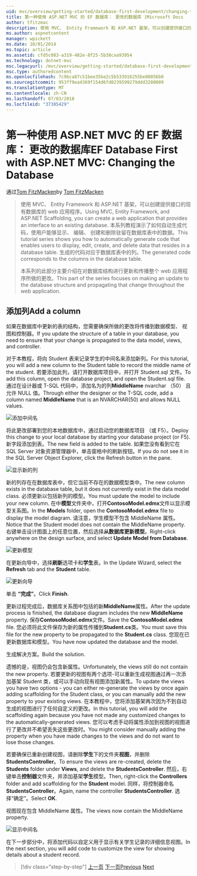 ```yaml
---
uid: mvc/overview/getting-started/database-first-development/changing-the-database
title: 第一种使用 ASP.NET MVC 的 EF 数据库： 更改的数据库 |Microsoft Docs
author: tfitzmac
description: 使用 MVC、 Entity Framework 和 ASP.NET 基架，可以创建提供接口的现有数据库的 web 应用程序。 此教程系列...
ms.author: aspnetcontent
manager: wpickett
ms.date: 10/01/2014
ms.topic: article
ms.assetid: cfd5c083-a319-482e-8f25-5b38caa93954
ms.technology: dotnet-mvc
msc.legacyurl: /mvc/overview/getting-started/database-first-development/changing-the-database
msc.type: authoredcontent
ms.openlocfilehash: 7c9bca87c51bee35be2c5b533916255be80056b0
ms.sourcegitcommit: 953ff9ea4369f154d6fd0239599279ddd3280009
ms.translationtype: MT
ms.contentlocale: zh-CN
ms.lasthandoff: 07/03/2018
ms.locfileid: "37385429"
---
```

<a name="ef-database-first-with-aspnet-mvc-changing-the-database"></a><span data-ttu-id="0ab0a-104">第一种使用 ASP.NET MVC 的 EF 数据库： 更改的数据库</span><span class="sxs-lookup"><span data-stu-id="0ab0a-104">EF Database First with ASP.NET MVC: Changing the Database</span></span>
====================
<span data-ttu-id="0ab0a-105">通过[Tom FitzMacken](https://github.com/tfitzmac)</span><span class="sxs-lookup"><span data-stu-id="0ab0a-105">by [Tom FitzMacken](https://github.com/tfitzmac)</span></span>

> <span data-ttu-id="0ab0a-106">使用 MVC、 Entity Framework 和 ASP.NET 基架，可以创建提供接口的现有数据库的 web 应用程序。</span><span class="sxs-lookup"><span data-stu-id="0ab0a-106">Using MVC, Entity Framework, and ASP.NET Scaffolding, you can create a web application that provides an interface to an existing database.</span></span> <span data-ttu-id="0ab0a-107">本系列教程演示了如何自动生成代码，使用户能够显示、 编辑、 创建和删除驻留在数据库表中的数据。</span><span class="sxs-lookup"><span data-stu-id="0ab0a-107">This tutorial series shows you how to automatically generate code that enables users to display, edit, create, and delete data that resides in a database table.</span></span> <span data-ttu-id="0ab0a-108">生成的代码对应于数据库表中的列。</span><span class="sxs-lookup"><span data-stu-id="0ab0a-108">The generated code corresponds to the columns in the database table.</span></span>
> 
> <span data-ttu-id="0ab0a-109">本系列的此部分主要介绍在对数据库结构进行更新和传播整个 web 应用程序所做的更改。</span><span class="sxs-lookup"><span data-stu-id="0ab0a-109">This part of the series focuses on making an update to the database structure and propagating that change throughout the web application.</span></span>


## <a name="add-a-column"></a><span data-ttu-id="0ab0a-110">添加列</span><span class="sxs-lookup"><span data-stu-id="0ab0a-110">Add a column</span></span>

<span data-ttu-id="0ab0a-111">如果在数据库中更新的表的结构，您需要确保所做的更改将传播到数据模型、 视图和控制器。</span><span class="sxs-lookup"><span data-stu-id="0ab0a-111">If you update the structure of a table in your database, you need to ensure that your change is propagated to the data model, views, and controller.</span></span>

<span data-ttu-id="0ab0a-112">对于本教程，将向 Student 表来记录学生的中间名来添加新列。</span><span class="sxs-lookup"><span data-stu-id="0ab0a-112">For this tutorial, you will add a new column to the Student table to record the middle name of the student.</span></span> <span data-ttu-id="0ab0a-113">若要添加此列，请打开数据库项目中，并打开 Student.sql 文件。</span><span class="sxs-lookup"><span data-stu-id="0ab0a-113">To add this column, open the database project, and open the Student.sql file.</span></span> <span data-ttu-id="0ab0a-114">通过在设计器或 T-SQL 代码中，添加名为的列**MiddleName** nvarchar （50） 且允许 NULL 值。</span><span class="sxs-lookup"><span data-stu-id="0ab0a-114">Through either the designer or the T-SQL code, add a column named **MiddleName** that is an NVARCHAR(50) and allows NULL values.</span></span>

![添加中间名](changing-the-database/_static/image1.png)

<span data-ttu-id="0ab0a-116">将此更改部署到您的本地数据库中，通过启动您的数据库项目 （或 F5）。</span><span class="sxs-lookup"><span data-stu-id="0ab0a-116">Deploy this change to your local database by starting your database project (or F5).</span></span> <span data-ttu-id="0ab0a-117">新字段添加到表。</span><span class="sxs-lookup"><span data-stu-id="0ab0a-117">The new field is added to the table.</span></span> <span data-ttu-id="0ab0a-118">如果您没有看到它在 SQL Server 对象资源管理器中，单击窗格中的刷新按钮。</span><span class="sxs-lookup"><span data-stu-id="0ab0a-118">If you do not see it in the SQL Server Object Explorer, click the Refresh button in the pane.</span></span>

![显示新的列](changing-the-database/_static/image2.png)

<span data-ttu-id="0ab0a-120">新的列存在在数据库表中，但它当前不存在的数据模型类中。</span><span class="sxs-lookup"><span data-stu-id="0ab0a-120">The new column exists in the database table, but it does not currently exist in the data model class.</span></span> <span data-ttu-id="0ab0a-121">必须更新以包括新列的模型。</span><span class="sxs-lookup"><span data-stu-id="0ab0a-121">You must update the model to include your new column.</span></span> <span data-ttu-id="0ab0a-122">在中**模型**文件夹中，打开**ContosoModel.edmx**文件以显示模型关系图。</span><span class="sxs-lookup"><span data-stu-id="0ab0a-122">In the **Models** folder, open the **ContosoModel.edmx** file to display the model diagram.</span></span> <span data-ttu-id="0ab0a-123">请注意，学生模型不包含 MiddleName 属性。</span><span class="sxs-lookup"><span data-stu-id="0ab0a-123">Notice that the Student model does not contain the MiddleName property.</span></span> <span data-ttu-id="0ab0a-124">右键单击设计图面上的任意位置，然后选择**从数据库更新模型**。</span><span class="sxs-lookup"><span data-stu-id="0ab0a-124">Right-click anywhere on the design surface, and select **Update Model from Database**.</span></span>

![更新模型](changing-the-database/_static/image3.png)

<span data-ttu-id="0ab0a-126">在更新向导中，选择**刷新**选项卡和**学生**表。</span><span class="sxs-lookup"><span data-stu-id="0ab0a-126">In the Update Wizard, select the **Refresh** tab and the **Student** table.</span></span>

![更新向导](changing-the-database/_static/image4.png)

<span data-ttu-id="0ab0a-128">单击 **“完成”**。</span><span class="sxs-lookup"><span data-stu-id="0ab0a-128">Click **Finish**.</span></span>

<span data-ttu-id="0ab0a-129">更新过程完成后，数据库关系图中包括的新**MiddleName**属性。</span><span class="sxs-lookup"><span data-stu-id="0ab0a-129">After the update process is finished, the database diagram includes the new **MiddleName** property.</span></span> <span data-ttu-id="0ab0a-130">保存**ContosoModel.edmx**文件。</span><span class="sxs-lookup"><span data-stu-id="0ab0a-130">Save the **ContosoModel.edmx** file.</span></span> <span data-ttu-id="0ab0a-131">您必须将此文件保存为新的属性传播到**Student.cs**类。</span><span class="sxs-lookup"><span data-stu-id="0ab0a-131">You must save this file for the new property to be propagated to the **Student.cs** class.</span></span> <span data-ttu-id="0ab0a-132">您现在已更新数据库和模型。</span><span class="sxs-lookup"><span data-stu-id="0ab0a-132">You have now updated the database and the model.</span></span>

<span data-ttu-id="0ab0a-133">生成解决方案。</span><span class="sxs-lookup"><span data-stu-id="0ab0a-133">Build the solution.</span></span>

<span data-ttu-id="0ab0a-134">遗憾的是，视图仍会包含新属性。</span><span class="sxs-lookup"><span data-stu-id="0ab0a-134">Unfortunately, the views still do not contain the new property.</span></span> <span data-ttu-id="0ab0a-135">若要更新的视图有两个选项-可以重新生成视图通过再一次添加基架 Student 类，或可以手动向现有视图添加新属性。</span><span class="sxs-lookup"><span data-stu-id="0ab0a-135">To update the views you have two options - you can either re-generate the views by once again adding scaffolding for the Student class, or you can manually add the new property to your existing views.</span></span> <span data-ttu-id="0ab0a-136">在本教程中，您将添加基架再次因为不到自动生成的视图进行了任何自定义的更改。</span><span class="sxs-lookup"><span data-stu-id="0ab0a-136">In this tutorial, you will add the scaffolding again because you have not made any customized changes to the automatically-generated views.</span></span> <span data-ttu-id="0ab0a-137">您可以考虑手动将属性添加到视图的视图进行了更改并不希望丢失这些更改时。</span><span class="sxs-lookup"><span data-stu-id="0ab0a-137">You might consider manually adding the property when you have made changes to the views and do not want to lose those changes.</span></span>

<span data-ttu-id="0ab0a-138">若要确保已重新创建视图，请删除**学生**下的文件夹**视图**，并删除**StudentsController**。</span><span class="sxs-lookup"><span data-stu-id="0ab0a-138">To ensure the views are re-created, delete the **Students** folder under **Views**, and delete the **StudentsController**.</span></span> <span data-ttu-id="0ab0a-139">然后，右键单击**控制器**文件夹，并添加基架**学生**模型。</span><span class="sxs-lookup"><span data-stu-id="0ab0a-139">Then, right-click the **Controllers** folder and add scaffolding for the **Student** model.</span></span> <span data-ttu-id="0ab0a-140">同样，将控制器命名**StudentsController**。</span><span class="sxs-lookup"><span data-stu-id="0ab0a-140">Again, name the controller **StudentsController**.</span></span> <span data-ttu-id="0ab0a-141">选择“确定”。</span><span class="sxs-lookup"><span data-stu-id="0ab0a-141">Select **OK**.</span></span>

<span data-ttu-id="0ab0a-142">视图现在包含 MiddleName 属性。</span><span class="sxs-lookup"><span data-stu-id="0ab0a-142">The views now contain the MiddleName property.</span></span>

![显示中间名](changing-the-database/_static/image5.png)

<span data-ttu-id="0ab0a-144">在下一步部分中，将添加代码以自定义用于显示有关学生记录的详细信息视图。</span><span class="sxs-lookup"><span data-stu-id="0ab0a-144">In the next section, you will add code to customize the view for showing details about a student record.</span></span>

> [!div class="step-by-step"]
> <span data-ttu-id="0ab0a-145">[上一页](generating-views.md)
> [下一页](customizing-a-view.md)</span><span class="sxs-lookup"><span data-stu-id="0ab0a-145">[Previous](generating-views.md)
[Next](customizing-a-view.md)</span></span>
